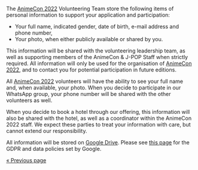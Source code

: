 The [AnimeCon 2022](https://animecon.nl) Volunteering Team store the following items of personal
information to support your application and participation:

  * Your full name, indicated gender, date of birth, e-mail address and phone number,
  * Your photo, when either publicly available or shared by you.

This information will be shared with the volunteering leadership team, as well as supporting members
of the AnimeCon & J-POP Staff when strictly required. All information will only be used for the
organisation of [AnimeCon 2022](https://animecon.nl), and to contact you for potential participation
in future editions.

All [AnimeCon 2022](https://animecon.nl) volunteers will have the ability to see your full name and,
when available, your photo. When you decide to participate in our WhatsApp group, your phone number
will be shared with the other volunteers as well.

When you decide to book a hotel through our offering, this information will also be shared with the
hotel, as well as a coordinator within the AnimeCon 2022 staff. We expect these parties to treat
your information with care, but cannot extend our responsibility.

All information will be stored on [Google Drive](https://www.google.com/drive/). Please see
[this page](https://privacy.google.com/businesses/compliance/#!?modal_active=none) for the GDPR and
data policies set by Google.

[« Previous page](/registration/2022-classic/)
